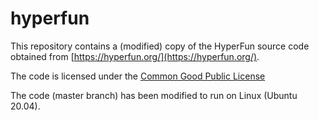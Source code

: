 # hyperfun

This repository contains a (modified) copy of the HyperFun source code
obtained from [https://hyperfun.org/](https://hyperfun.org/).

The code is licensed under the 
[Common Good Public License](http://www.cgpl.org/)

The code (master branch) has been modified to run on Linux (Ubuntu 20.04).
